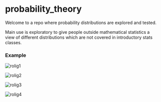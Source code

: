 # probability_theory

Welcome to a repo where probability distributions are explored and tested.

Main use is exploratory to give people outside mathematical statistics a view of different distributions which are not covered in introductory stats classes.


### Example

![rolig1](https://user-images.githubusercontent.com/51382407/180520283-fd7b0b71-bbf8-4704-9023-d0bc2914148e.png)


![rolig2](https://user-images.githubusercontent.com/51382407/180520383-43ecffdb-4277-435e-864e-cbb7463c81a9.png)

![rolig3](https://user-images.githubusercontent.com/51382407/180520409-bf1872cc-528a-4c1e-8dfc-4e2dcfbf1fcc.png)

![rolig4](https://user-images.githubusercontent.com/51382407/180520433-219c1619-9b60-433e-883e-3b1f3004ba6d.png)
